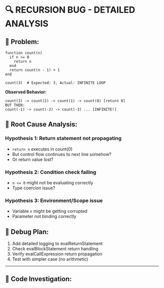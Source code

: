 # 🔍 RECURSION BUG - DETAILED ANALYSIS

## 🐛 Problem:

```sky
function count(n)
  if n <= 0
    return n
  end
  return count(n - 1) + 1
end

count(3)  # Expected: 3, Actual: INFINITE LOOP
```

**Observed Behavior:**
```
count(3) -> count(2) -> count(1) -> count(0) [return 0]
BUT THEN:
count(-1) -> count(-2) -> count(-3) ... [INFINITE!]
```

## 🔎 Root Cause Analysis:

### Hypothesis 1: Return statement not propagating
- `return n` executes in count(0)
- But control flow continues to next line somehow?
- Or return value lost?

### Hypothesis 2: Condition check failing
- `n <= 0` might not be evaluating correctly
- Type coercion issue?

### Hypothesis 3: Environment/Scope issue
- Variable `n` might be getting corrupted
- Parameter not binding correctly

## 🧪 Debug Plan:

1. Add detailed logging to evalReturnStatement
2. Check evalBlockStatement return handling
3. Verify evalCallExpression return propagation
4. Test with simpler case (no arithmetic)

---

## 📝 Code Investigation:

